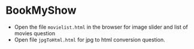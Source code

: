 # BookMyShow

- Open the file `movielist.html` in the browser for image slider and list of movies question
- Open file `jpgToHtml.html` for jpg to html conversion question.
